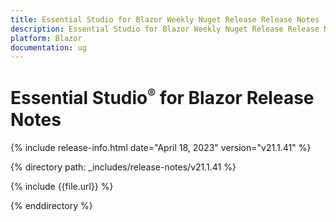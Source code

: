 ```yaml
---
title: Essential Studio for Blazor Weekly Nuget Release Release Notes  
description: Essential Studio for Blazor Weekly Nuget Release Release Notes 
platform: Blazor
documentation: ug
---
```


# Essential Studio<sup style="font-size:70%">&reg;</sup> for  Blazor  Release Notes  

{% include release-info.html date="April 18, 2023"   version="v21.1.41" %} 

{% directory path: _includes/release-notes/v21.1.41 %}

{% include {{file.url}} %}

{% enddirectory %}

